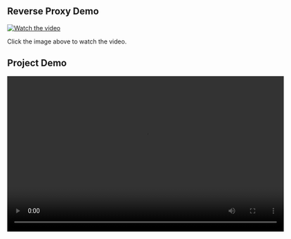## Reverse Proxy Demo

[![Watch the video](https://img.youtube.com/vi/placeholder/0.jpg)](documentation/multi-vm-deployment.webm)

Click the image above to watch the  video.

## Project Demo

<video width="640" height="360" controls>
  <source src="documentation/multi-vm-deployment.webm" type="video/webm">
  Your browser does not support the video tag.
</video>